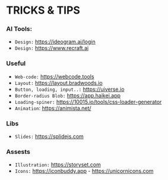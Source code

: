 # TRICKS & TIPS

### AI Tools:
- `Design:` https://ideogram.ai/login
- `Design:` https://www.recraft.ai

### Useful
- `Web-code:` https://webcode.tools
- `Layout:` https://layout.bradwoods.io
- `Button, loading, input..:` https://uiverse.io
- `Border-radius Blob:` https://app.haikei.app
- `Loading-spiner:` https://10015.io/tools/css-loader-generator
- `Animation`: https://animista.net/

### Libs
- `Slides:` https://splidejs.com

### Assests
- `Illustration:` https://storyset.com
- `Icons:` https://iconbuddy.app - https://unicornicons.com
